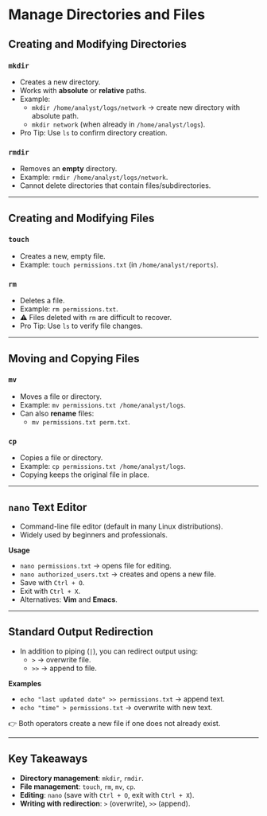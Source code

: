 # Manage Directories and Files

## Creating and Modifying Directories

### `mkdir`
- Creates a new directory.  
- Works with **absolute** or **relative** paths.  
- Example:  
  - `mkdir /home/analyst/logs/network` → create new directory with absolute path.  
  - `mkdir network` (when already in `/home/analyst/logs`).  
- Pro Tip: Use `ls` to confirm directory creation.  

### `rmdir`
- Removes an **empty** directory.  
- Example: `rmdir /home/analyst/logs/network`.  
- Cannot delete directories that contain files/subdirectories.  

---

## Creating and Modifying Files

### `touch`
- Creates a new, empty file.  
- Example: `touch permissions.txt` (in `/home/analyst/reports`).  

### `rm`
- Deletes a file.  
- Example: `rm permissions.txt`.  
- ⚠️ Files deleted with `rm` are difficult to recover.  
- Pro Tip: Use `ls` to verify file changes.  

---

## Moving and Copying Files

### `mv`
- Moves a file or directory.  
- Example: `mv permissions.txt /home/analyst/logs`.  
- Can also **rename** files:  
  - `mv permissions.txt perm.txt`.  

### `cp`
- Copies a file or directory.  
- Example: `cp permissions.txt /home/analyst/logs`.  
- Copying keeps the original file in place.  

---

## `nano` Text Editor
- Command-line file editor (default in many Linux distributions).  
- Widely used by beginners and professionals.  

**Usage**  
- `nano permissions.txt` → opens file for editing.  
- `nano authorized_users.txt` → creates and opens a new file.  
- Save with `Ctrl + O`.  
- Exit with `Ctrl + X`.  
- Alternatives: **Vim** and **Emacs**.  

---

## Standard Output Redirection

- In addition to piping (`|`), you can redirect output using:  
  - `>` → overwrite file.  
  - `>>` → append to file.  

**Examples**  
- `echo "last updated date" >> permissions.txt` → append text.  
- `echo "time" > permissions.txt` → overwrite with new text.  

👉 Both operators create a new file if one does not already exist.  

---

## Key Takeaways
- **Directory management**: `mkdir`, `rmdir`.  
- **File management**: `touch`, `rm`, `mv`, `cp`.  
- **Editing**: `nano` (save with `Ctrl + O`, exit with `Ctrl + X`).  
- **Writing with redirection**: `>` (overwrite), `>>` (append).  
